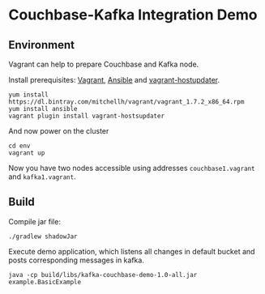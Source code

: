 # Couchbase-Kafka Integration Demo

## Environment

Vagrant can help to prepare Couchbase and Kafka node.

Install prerequisites: [Vagrant](https://www.vagrantup.com/downloads.html), [Ansible](http://docs.ansible.com/intro_installation.html) and [vagrant-hostupdater](https://github.com/cogitatio/vagrant-hostsupdater).

    yum install https://dl.bintray.com/mitchellh/vagrant/vagrant_1.7.2_x86_64.rpm
    yum install ansible
    vagrant plugin install vagrant-hostsupdater

And now power on the cluster

    cd env
    vagrant up

Now you have two nodes accessible using addresses `couchbase1.vagrant`
and `kafka1.vagrant`.

## Build

Compile jar file:

    ./gradlew shadowJar

Execute demo application, which listens all changes in default bucket
and posts corresponding messages in kafka.

    java -cp build/libs/kafka-couchbase-demo-1.0-all.jar example.BasicExample
